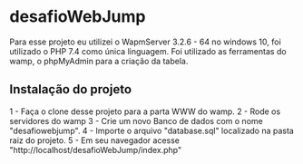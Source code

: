 # desafioWebJump

Para esse projeto eu utilizei o WapmServer 3.2.6 - 64 no windows 10, foi utilizado o PHP 7.4 como única linguagem.
Foi utilizado as ferramentas do wamp, o phpMyAdmin para a criação da tabela.

## Instalação do projeto

1 - Faça  o clone desse projeto para a parta WWW do wamp.
2 - Rode os servidores do wamp
3 - Crie um novo Banco de dados com o nome "desafiowebjump".
4 - Importe o arquivo "database.sql" localizado na pasta raiz do projeto.
5 - Em seu navegador acesse "http://localhost/desafioWebJump/index.php"
